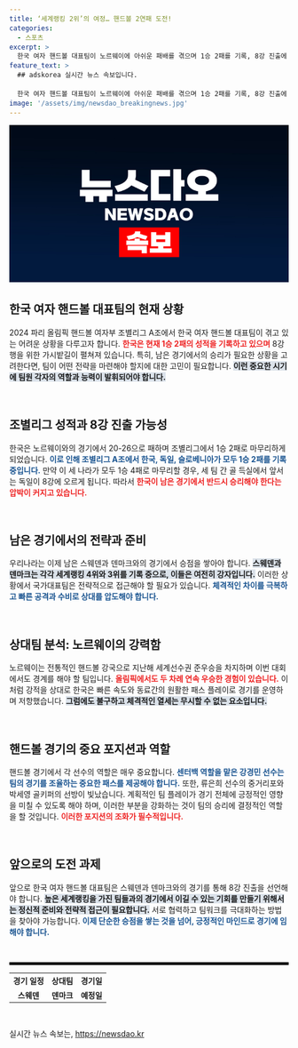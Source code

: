 ```yaml
---
title: ‘세계랭킹 2위’의 여정… 핸드볼 2연패 도전!
categories:
  - 스포츠
excerpt: >
  한국 여자 핸드볼 대표팀이 노르웨이에 아쉬운 패배를 겪으며 1승 2패를 기록, 8강 진출에 난항을 겪고 있다. 남은 스웨덴과 덴마크와의 경기에서 승리가 절실하다.
feature_text: >
  ## adskorea 실시간 뉴스 속보입니다.

  한국 여자 핸드볼 대표팀이 노르웨이에 아쉬운 패배를 겪으며 1승 2패를 기록, 8강 진출에 난항을 겪고 있다. 남은 스웨덴과 덴마크와의 경기에서 승리가 절실하다.
image: '/assets/img/newsdao_breakingnews.jpg'
---
```


<p><img src="/assets/img/newsdao_breakingnews.jpg" alt="adskorea 속보" /></p>

<h2 data-ke-size="size26">한국 여자 핸드볼 대표팀의 현재 상황</h2>

<p data-ke-size="size16">2024 파리 올림픽 핸드볼 여자부 조별리그 A조에서 한국 여자 핸드볼 대표팀이 겪고 있는 어려운 상황을 다루고자 합니다. <b><span style="color: #ee2323;">한국은 현재 1승 2패의 성적을 기록하고 있으며</span></b> 8강행을 위한 가시밭길이 펼쳐져 있습니다. 특히, 남은 경기에서의 승리가 필요한 상황을 고려한다면, 팀이 어떤 전략을 마련해야 할지에 대한 고민이 필요합니다. <b><span style="background-color: #21538527;">이런 중요한 시기에 팀원 각자의 역할과 능력이 발휘되어야 합니다.</span></b></p>

<p data-ke-size="size16">&nbsp;</p>

<h2 data-ke-size="size26">조별리그 성적과 8강 진출 가능성</h2>

<p data-ke-size="size16">한국은 노르웨이와의 경기에서 20-26으로 패하며 조별리그에서 1승 2패로 마무리하게 되었습니다. <b><span style="color: #1a5490;">이로 인해 조별리그 A조에서 한국, 독일, 슬로베니아가 모두 1승 2패를 기록 중입니다.</span></b> 만약 이 세 나라가 모두 1승 4패로 마무리할 경우, 세 팀 간 골 득실에서 앞서는 독일이 8강에 오르게 됩니다. 따라서 <b><span style="color: #ee2323;">한국이 남은 경기에서 반드시 승리해야 한다는 압박이 커지고 있습니다.</span></b></p>

<p data-ke-size="size16">&nbsp;</p>

<h2 data-ke-size="size26">남은 경기에서의 전략과 준비</h2>

<p data-ke-size="size16">우리나라는 이제 남은 스웨덴과 덴마크와의 경기에서 승점을 쌓아야 합니다. <b><span style="background-color: #21538527;">스웨덴과 덴마크는 각각 세계랭킹 4위와 3위를 기록 중으로, 이들은 여전히 강자입니다.</span></b> 이러한 상황에서 국가대표팀은 전략적으로 접근해야 할 필요가 있습니다. <b><span style="color: #1a5490;">체격적인 차이를 극복하고 빠른 공격과 수비로 상대를 압도해야 합니다.</span></b></p>

<p data-ke-size="size16">&nbsp;</p>

<h2 data-ke-size="size26">상대팀 분석: 노르웨이의 강력함</h2>

<p data-ke-size="size16">노르웨이는 전통적인 핸드볼 강국으로 지난해 세계선수권 준우승을 차지하며 이번 대회에서도 경계를 해야 할 팀입니다. <b><span style="color: #ee2323;">올림픽에서도 두 차례 연속 우승한 경험이 있습니다.</span></b> 이처럼 강적을 상대로 한국은 빠른 속도와 동료간의 원활한 패스 플레이로 경기를 운영하며 저항했습니다. <b><span style="background-color: #21538527;">그럼에도 불구하고 체격적인 열세는 무시할 수 없는 요소입니다.</span></b></p>

<p data-ke-size="size16">&nbsp;</p>

<h2 data-ke-size="size26">핸드볼 경기의 중요 포지션과 역할</h2>

<p data-ke-size="size16">핸드볼 경기에서 각 선수의 역할은 매우 중요합니다. <b><span style="color: #1a5490;">센터백 역할을 맡은 강경민 선수는 팀의 경기를 조율하는 중요한 패스를 제공해야 합니다.</span></b> 또한, 류은희 선수의 중거리포와 박세영 골키퍼의 선방이 빛났습니다. 계획적인 팀 플레이가 경기 전체에 긍정적인 영향을 미칠 수 있도록 해야 하며, 이러한 부분을 강화하는 것이 팀의 승리에 결정적인 역할을 할 것입니다. <b><span style="color: #ee2323;">이러한 포지션의 조화가 필수적입니다.</span></b></p>

<p data-ke-size="size16">&nbsp;</p>

<h2 data-ke-size="size26">앞으로의 도전 과제</h2>

<p data-ke-size="size16">앞으로 한국 여자 핸드볼 대표팀은 스웨덴과 덴마크와의 경기를 통해 8강 진출을 선언해야 합니다. <b><span style="background-color: #21538527;">높은 세계랭킹을 가진 팀들과의 경기에서 이길 수 있는 기회를 만들기 위해서는 정신적 준비와 전략적 접근이 필요합니다.</span></b> 서로 협력하고 팀워크를 극대화하는 방법을 찾아야 가능합니다. <b><span style="color: #1a5490;">이제 단순한 승점을 쌓는 것을 넘어, 긍정적인 마인드로 경기에 임해야 합니다.</span></b></p>

<p data-ke-size="size16">&nbsp;</p>

<hr style="border: 2px solid #000;">

<table style="width: 100%; border-collapse: collapse;">
    <th style="text-align: center;"><b>경기 일정</b></th>
    <th style="text-align: center;"><b>상대팀</b></th>
    <th style="text-align: center;"><b>경기일</b></th>
</tr>
<tr>
    <td style="text-align: center; height: 17px;"><b>스웨덴</b></td>
    <td style="text-align: center; height: 17px;"><b>덴마크</b></td>
    <td style="text-align: center; height: 17px;"><b>예정일</b></td>
</tr>
</table>

<p data-ke-size="size16">&nbsp;</p>
실시간 뉴스 속보는, <a href="https://newsdao.kr" rel="dofollow">https://newsdao.kr</a>


